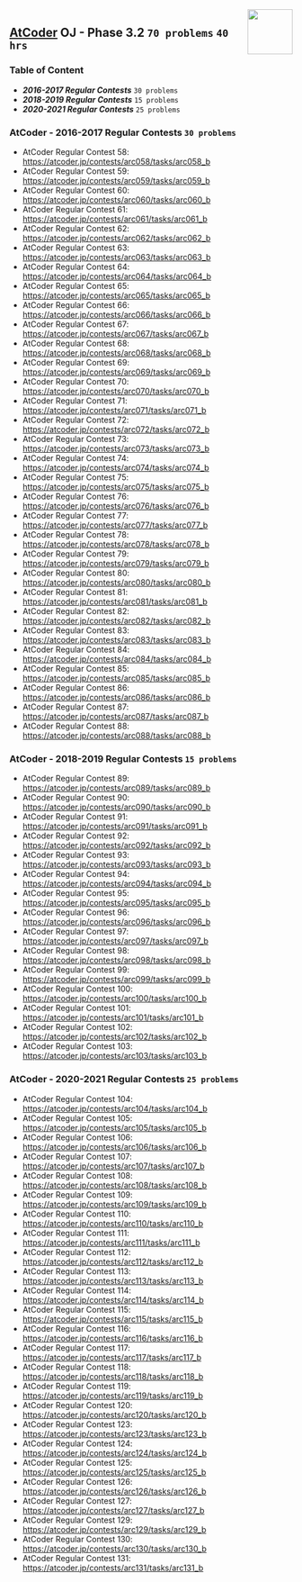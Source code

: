 <img align="right" width="80" height="80" src="https://github.com/cs-MohamedAyman/Problem-Solving-Training/blob/master/online-judges-logos/atcoder.jpg">

## [AtCoder](https://atcoder.jp/) OJ - Phase 3.2 `70 problems` `40 hrs`

### Table of Content

- ***2016-2017 Regular Contests*** 	`30 problems`
- ***2018-2019 Regular Contests*** 	`15 problems`
- ***2020-2021 Regular Contests*** 	`25 problems`

### AtCoder - 2016-2017 Regular Contests `30 problems`

- AtCoder Regular Contest 58: https://atcoder.jp/contests/arc058/tasks/arc058_b
- AtCoder Regular Contest 59: https://atcoder.jp/contests/arc059/tasks/arc059_b
- AtCoder Regular Contest 60: https://atcoder.jp/contests/arc060/tasks/arc060_b
- AtCoder Regular Contest 61: https://atcoder.jp/contests/arc061/tasks/arc061_b
- AtCoder Regular Contest 62: https://atcoder.jp/contests/arc062/tasks/arc062_b
- AtCoder Regular Contest 63: https://atcoder.jp/contests/arc063/tasks/arc063_b
- AtCoder Regular Contest 64: https://atcoder.jp/contests/arc064/tasks/arc064_b
- AtCoder Regular Contest 65: https://atcoder.jp/contests/arc065/tasks/arc065_b
- AtCoder Regular Contest 66: https://atcoder.jp/contests/arc066/tasks/arc066_b
- AtCoder Regular Contest 67: https://atcoder.jp/contests/arc067/tasks/arc067_b
- AtCoder Regular Contest 68: https://atcoder.jp/contests/arc068/tasks/arc068_b
- AtCoder Regular Contest 69: https://atcoder.jp/contests/arc069/tasks/arc069_b
- AtCoder Regular Contest 70: https://atcoder.jp/contests/arc070/tasks/arc070_b
- AtCoder Regular Contest 71: https://atcoder.jp/contests/arc071/tasks/arc071_b
- AtCoder Regular Contest 72: https://atcoder.jp/contests/arc072/tasks/arc072_b
- AtCoder Regular Contest 73: https://atcoder.jp/contests/arc073/tasks/arc073_b
- AtCoder Regular Contest 74: https://atcoder.jp/contests/arc074/tasks/arc074_b
- AtCoder Regular Contest 75: https://atcoder.jp/contests/arc075/tasks/arc075_b
- AtCoder Regular Contest 76: https://atcoder.jp/contests/arc076/tasks/arc076_b
- AtCoder Regular Contest 77: https://atcoder.jp/contests/arc077/tasks/arc077_b
- AtCoder Regular Contest 78: https://atcoder.jp/contests/arc078/tasks/arc078_b
- AtCoder Regular Contest 79: https://atcoder.jp/contests/arc079/tasks/arc079_b
- AtCoder Regular Contest 80: https://atcoder.jp/contests/arc080/tasks/arc080_b
- AtCoder Regular Contest 81: https://atcoder.jp/contests/arc081/tasks/arc081_b
- AtCoder Regular Contest 82: https://atcoder.jp/contests/arc082/tasks/arc082_b
- AtCoder Regular Contest 83: https://atcoder.jp/contests/arc083/tasks/arc083_b
- AtCoder Regular Contest 84: https://atcoder.jp/contests/arc084/tasks/arc084_b
- AtCoder Regular Contest 85: https://atcoder.jp/contests/arc085/tasks/arc085_b
- AtCoder Regular Contest 86: https://atcoder.jp/contests/arc086/tasks/arc086_b
- AtCoder Regular Contest 87: https://atcoder.jp/contests/arc087/tasks/arc087_b
- AtCoder Regular Contest 88: https://atcoder.jp/contests/arc088/tasks/arc088_b

### AtCoder - 2018-2019 Regular Contests `15 problems`

- AtCoder Regular Contest 89: https://atcoder.jp/contests/arc089/tasks/arc089_b
- AtCoder Regular Contest 90: https://atcoder.jp/contests/arc090/tasks/arc090_b
- AtCoder Regular Contest 91: https://atcoder.jp/contests/arc091/tasks/arc091_b
- AtCoder Regular Contest 92: https://atcoder.jp/contests/arc092/tasks/arc092_b
- AtCoder Regular Contest 93: https://atcoder.jp/contests/arc093/tasks/arc093_b
- AtCoder Regular Contest 94: https://atcoder.jp/contests/arc094/tasks/arc094_b
- AtCoder Regular Contest 95: https://atcoder.jp/contests/arc095/tasks/arc095_b
- AtCoder Regular Contest 96: https://atcoder.jp/contests/arc096/tasks/arc096_b
- AtCoder Regular Contest 97: https://atcoder.jp/contests/arc097/tasks/arc097_b
- AtCoder Regular Contest 98: https://atcoder.jp/contests/arc098/tasks/arc098_b
- AtCoder Regular Contest 99: https://atcoder.jp/contests/arc099/tasks/arc099_b
- AtCoder Regular Contest 100: https://atcoder.jp/contests/arc100/tasks/arc100_b
- AtCoder Regular Contest 101: https://atcoder.jp/contests/arc101/tasks/arc101_b
- AtCoder Regular Contest 102: https://atcoder.jp/contests/arc102/tasks/arc102_b
- AtCoder Regular Contest 103: https://atcoder.jp/contests/arc103/tasks/arc103_b

### AtCoder - 2020-2021 Regular Contests `25 problems`

- AtCoder Regular Contest 104: https://atcoder.jp/contests/arc104/tasks/arc104_b
- AtCoder Regular Contest 105: https://atcoder.jp/contests/arc105/tasks/arc105_b
- AtCoder Regular Contest 106: https://atcoder.jp/contests/arc106/tasks/arc106_b
- AtCoder Regular Contest 107: https://atcoder.jp/contests/arc107/tasks/arc107_b
- AtCoder Regular Contest 108: https://atcoder.jp/contests/arc108/tasks/arc108_b
- AtCoder Regular Contest 109: https://atcoder.jp/contests/arc109/tasks/arc109_b
- AtCoder Regular Contest 110: https://atcoder.jp/contests/arc110/tasks/arc110_b
- AtCoder Regular Contest 111: https://atcoder.jp/contests/arc111/tasks/arc111_b
- AtCoder Regular Contest 112: https://atcoder.jp/contests/arc112/tasks/arc112_b
- AtCoder Regular Contest 113: https://atcoder.jp/contests/arc113/tasks/arc113_b
- AtCoder Regular Contest 114: https://atcoder.jp/contests/arc114/tasks/arc114_b
- AtCoder Regular Contest 115: https://atcoder.jp/contests/arc115/tasks/arc115_b
- AtCoder Regular Contest 116: https://atcoder.jp/contests/arc116/tasks/arc116_b
- AtCoder Regular Contest 117: https://atcoder.jp/contests/arc117/tasks/arc117_b
- AtCoder Regular Contest 118: https://atcoder.jp/contests/arc118/tasks/arc118_b
- AtCoder Regular Contest 119: https://atcoder.jp/contests/arc119/tasks/arc119_b
- AtCoder Regular Contest 120: https://atcoder.jp/contests/arc120/tasks/arc120_b
- AtCoder Regular Contest 123: https://atcoder.jp/contests/arc123/tasks/arc123_b
- AtCoder Regular Contest 124: https://atcoder.jp/contests/arc124/tasks/arc124_b
- AtCoder Regular Contest 125: https://atcoder.jp/contests/arc125/tasks/arc125_b
- AtCoder Regular Contest 126: https://atcoder.jp/contests/arc126/tasks/arc126_b
- AtCoder Regular Contest 127: https://atcoder.jp/contests/arc127/tasks/arc127_b
- AtCoder Regular Contest 129: https://atcoder.jp/contests/arc129/tasks/arc129_b
- AtCoder Regular Contest 130: https://atcoder.jp/contests/arc130/tasks/arc130_b
- AtCoder Regular Contest 131: https://atcoder.jp/contests/arc131/tasks/arc131_b
